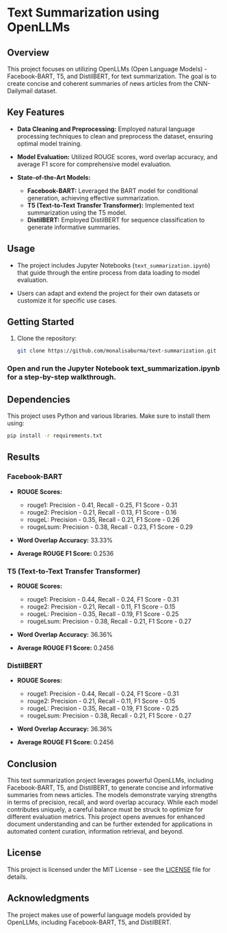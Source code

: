 # Text Summarization using OpenLLMs

## Overview

This project focuses on utilizing OpenLLMs (Open Language Models) - Facebook-BART, T5, and DistilBERT, for text summarization. The goal is to create concise and coherent summaries of news articles from the CNN-Dailymail dataset.

## Key Features

- **Data Cleaning and Preprocessing:** Employed natural language processing techniques to clean and preprocess the dataset, ensuring optimal model training.
  
- **Model Evaluation:** Utilized ROUGE scores, word overlap accuracy, and average F1 score for comprehensive model evaluation.

- **State-of-the-Art Models:**
  - **Facebook-BART:** Leveraged the BART model for conditional generation, achieving effective summarization.
  - **T5 (Text-to-Text Transfer Transformer):** Implemented text summarization using the T5 model.
  - **DistilBERT:** Employed DistilBERT for sequence classification to generate informative summaries.

## Usage

- The project includes Jupyter Notebooks (`text_summarization.ipynb`) that guide through the entire process from data loading to model evaluation.

- Users can adapt and extend the project for their own datasets or customize it for specific use cases.

## Getting Started

1. Clone the repository:
   ```bash
   git clone https://github.com/monalisaburma/text-summarization.git
   ```

### Open and run the Jupyter Notebook text_summarization.ipynb for a step-by-step walkthrough.


## Dependencies
This project uses Python and various libraries. Make sure to install them using:

```bash
pip install -r requirements.txt
```

## Results

### Facebook-BART

- **ROUGE Scores:**
  - rouge1: Precision - 0.41, Recall - 0.25, F1 Score - 0.31
  - rouge2: Precision - 0.21, Recall - 0.13, F1 Score - 0.16
  - rougeL: Precision - 0.35, Recall - 0.21, F1 Score - 0.26
  - rougeLsum: Precision - 0.38, Recall - 0.23, F1 Score - 0.29

- **Word Overlap Accuracy:** 33.33%

- **Average ROUGE F1 Score:** 0.2536

### T5 (Text-to-Text Transfer Transformer)

- **ROUGE Scores:**
  - rouge1: Precision - 0.44, Recall - 0.24, F1 Score - 0.31
  - rouge2: Precision - 0.21, Recall - 0.11, F1 Score - 0.15
  - rougeL: Precision - 0.35, Recall - 0.19, F1 Score - 0.25
  - rougeLsum: Precision - 0.38, Recall - 0.21, F1 Score - 0.27

- **Word Overlap Accuracy:** 36.36%

- **Average ROUGE F1 Score:** 0.2456

### DistilBERT

- **ROUGE Scores:**
  - rouge1: Precision - 0.44, Recall - 0.24, F1 Score - 0.31
  - rouge2: Precision - 0.21, Recall - 0.11, F1 Score - 0.15
  - rougeL: Precision - 0.35, Recall - 0.19, F1 Score - 0.25
  - rougeLsum: Precision - 0.38, Recall - 0.21, F1 Score - 0.27

- **Word Overlap Accuracy:** 36.36%

- **Average ROUGE F1 Score:** 0.2456


## Conclusion

This text summarization project leverages powerful OpenLLMs, including Facebook-BART, T5, and DistilBERT, to generate concise and informative summaries from news articles. The models demonstrate varying strengths in terms of precision, recall, and word overlap accuracy. While each model contributes uniquely, a careful balance must be struck to optimize for different evaluation metrics. This project opens avenues for enhanced document understanding and can be further extended for applications in automated content curation, information retrieval, and beyond.



## License
This project is licensed under the MIT License - see the [LICENSE](LICENSE) file for details.

## Acknowledgments
The project makes use of powerful language models provided by OpenLLMs, including Facebook-BART, T5, and DistilBERT.

